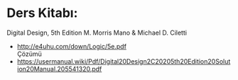 # Ders Kitabı:
Digital Design, 5th Edition
M. Morris Mano & Michael D. Ciletti
- http://e4uhu.com/down/Logic/5e.pdf <br/>
Çözümü
- https://usermanual.wiki/Pdf/Digital20Design2C20205th20Edition20Solution20Manual.205541320.pdf
